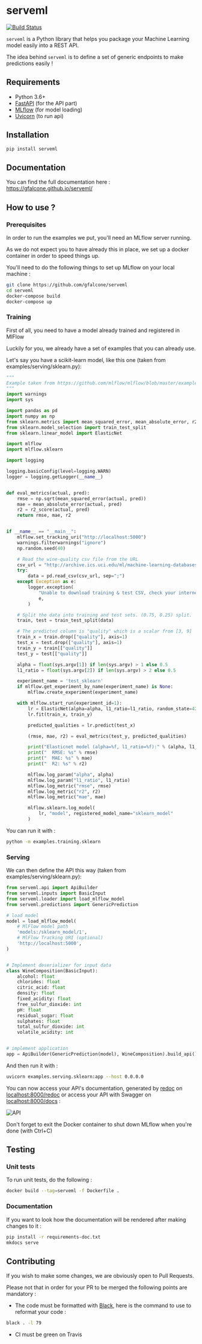 # serveml

[![Build Status](https://travis-ci.org/gfalcone/serveml.svg?branch=master)](https://travis-ci.org/gfalcone/serveml)

`serveml` is a Python library that helps you package your Machine Learning model easily into a REST API.

The idea behind `serveml` is to define a set of generic endpoints to make predictions easily !

## Requirements

- Python 3.6+
- [FastAPI](https://fastapi.tiangolo.com/) (for the API part)
- [MLflow](https://mlflow.org/) (for model loading)
- [Uvicorn](https://www.uvicorn.org/) (to run api)


## Installation

```bash
pip install serveml
```

## Documentation

You can find the full documentation here : https://gfalcone.github.io/serveml/

## How to use ? 

### Prerequisites 

In order to run the examples we put, you'll need an MLflow server running. 

As we do not expect you to have already this in place, we set up a docker container in order to speed things up.

You'll need to do the following things to set up MLflow on your local machine : 

```bash
git clone https://github.com/gfalcone/serveml
cd serveml
docker-compose build
docker-compose up
```

### Training

First of all, you need to have a model already trained and registered in MlFlow

Luckily for you, we already have a set of examples that you can already use.

Let's say you have a scikit-learn model, like this one (taken from examples/serving/sklearn.py): 


```python
"""
Example taken from https://github.com/mlflow/mlflow/blob/master/examples/sklearn_elasticnet_wine/train.py
"""
import warnings
import sys

import pandas as pd
import numpy as np
from sklearn.metrics import mean_squared_error, mean_absolute_error, r2_score
from sklearn.model_selection import train_test_split
from sklearn.linear_model import ElasticNet

import mlflow
import mlflow.sklearn

import logging

logging.basicConfig(level=logging.WARN)
logger = logging.getLogger(__name__)


def eval_metrics(actual, pred):
    rmse = np.sqrt(mean_squared_error(actual, pred))
    mae = mean_absolute_error(actual, pred)
    r2 = r2_score(actual, pred)
    return rmse, mae, r2


if __name__ == "__main__":
    mlflow.set_tracking_uri("http://localhost:5000")
    warnings.filterwarnings("ignore")
    np.random.seed(40)

    # Read the wine-quality csv file from the URL
    csv_url = "http://archive.ics.uci.edu/ml/machine-learning-databases/wine-quality/winequality-red.csv"
    try:
        data = pd.read_csv(csv_url, sep=";")
    except Exception as e:
        logger.exception(
            "Unable to download training & test CSV, check your internet connection. Error: %s",
            e,
        )

    # Split the data into training and test sets. (0.75, 0.25) split.
    train, test = train_test_split(data)

    # The predicted column is "quality" which is a scalar from [3, 9]
    train_x = train.drop(["quality"], axis=1)
    test_x = test.drop(["quality"], axis=1)
    train_y = train[["quality"]]
    test_y = test[["quality"]]

    alpha = float(sys.argv[1]) if len(sys.argv) > 1 else 0.5
    l1_ratio = float(sys.argv[2]) if len(sys.argv) > 2 else 0.5

    experiment_name = 'test_sklearn'
    if mlflow.get_experiment_by_name(experiment_name) is None:
        mlflow.create_experiment(experiment_name)

    with mlflow.start_run(experiment_id=1):
        lr = ElasticNet(alpha=alpha, l1_ratio=l1_ratio, random_state=42)
        lr.fit(train_x, train_y)

        predicted_qualities = lr.predict(test_x)

        (rmse, mae, r2) = eval_metrics(test_y, predicted_qualities)

        print("Elasticnet model (alpha=%f, l1_ratio=%f):" % (alpha, l1_ratio))
        print("  RMSE: %s" % rmse)
        print("  MAE: %s" % mae)
        print("  R2: %s" % r2)

        mlflow.log_param("alpha", alpha)
        mlflow.log_param("l1_ratio", l1_ratio)
        mlflow.log_metric("rmse", rmse)
        mlflow.log_metric("r2", r2)
        mlflow.log_metric("mae", mae)

        mlflow.sklearn.log_model(
            lr, "model", registered_model_name="sklearn_model"
        )
```

You can run it with : 

```bash
python -m examples.training.sklearn
```

### Serving

We can then define the API this way (taken from examples/serving/sklearn.py): 

```python
from serveml.api import ApiBuilder
from serveml.inputs import BasicInput
from serveml.loader import load_mlflow_model
from serveml.predictions import GenericPrediction

# load model
model = load_mlflow_model(
    # MlFlow model path
    'models:/sklearn_model/1',
    # MlFlow Tracking URI (optional)
    'http://localhost:5000',
)


# Implement deserializer for input data
class WineComposition(BasicInput):
    alcohol: float
    chlorides: float
    citric_acid: float
    density: float
    fixed_acidity: float
    free_sulfur_dioxide: int
    pH: float
    residual_sugar: float
    sulphates: float
    total_sulfur_dioxide: int
    volatile_acidity: int


# implement application
app = ApiBuilder(GenericPrediction(model), WineComposition).build_api()
```

And then run it with : 

```bash
uvicorn examples.serving.sklearn:app --host 0.0.0.0
```

You can now access your API's documentation, generated by [redoc](https://github.com/Redocly/redoc) on [localhost:8000/redoc]() or  access your API with Swagger on [localhost:8000/docs]() :

![API](https://github.com/gfalcone/serveml/blob/master/docs/images/serveml-example.gif)

Don't forget to exit the Docker container to shut down MLflow when you're done (with Ctrl+C)

## Testing

### Unit tests

To run unit tests, do the following : 

```bash
docker build --tag=serveml -f Dockerfile .
```

### Documentation

If you want to look how the documentation will be rendered after making changes to it : 

```bash
pip install -r requirements-doc.txt
mkdocs serve
```

## Contributing

If you wish to make some changes, we are obviously open to Pull Requests. 

Please not that in order for your PR to be merged the following points are mandatory : 

- The code must be formatted with [Black](https://github.com/psf/black), here is the command to use to reformat your code : 
```bash
black . -l 79
```
- CI must be green on Travis